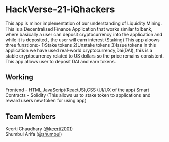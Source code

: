 # HackVerse-21-iQhackers
This app is minor implementation of our understanding of Liquidity Mining. This is a Decentralised Finance Application that works similar to bank, where basically a user can deposit cryptocurrency into the application and while it is deposited , the user will earn interest (Staking)
This app aloows three funstions:-
1)Stake tokens
2)Unstake tokens 
3)Issue tokens
In this application we have used real-world cryptocurrency,Dai(DAI), this is a stable cryptocurrency related to US dollars so the price remains consistent. 
This app allows user to deposit DAI and earn tokens.


## Working
Frontend - HTML,JavaScript(ReactJS),CSS (UI/UX of the app)
Smart Contracts - Solidity (This allows us to stake token to applications and reward users new token for using app)


## Team Members

Keerti Chaudhary ([@keerti2001](https://github.com/keerti2001)) <br />
Shumbul Arifa ([@shumbul](https://github.com/shumbul))
